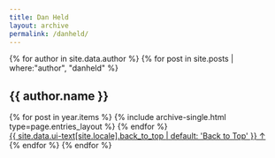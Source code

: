 ```yaml
---
title: Dan Held
layout: archive
permalink: /danheld/
---
```



{% for author in site.data.author %}
	{% for post in site.posts | where:"author", "danheld" %}
  		<section id="{{ author.name }}" class="taxonomy__section">
    		<h2 class="archive__subtitle">{{ author.name }}</h2>
    		<div class="entries-{{ page.entries_layout | default: 'list' }}">
      			{% for post in year.items %}
        			{% include archive-single.html type=page.entries_layout %}
      			{% endfor %}
    		</div>
    		<a href="#page-title" class="back-to-top">{{ site.data.ui-text[site.locale].back_to_top | default: 'Back to Top' }} &uarr;</a>
  			</section>
	{% endfor %}
{% endfor %}